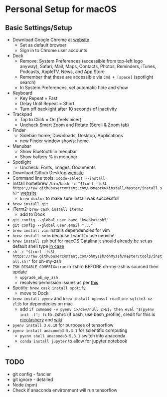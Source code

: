 # Personal Setup for macOS
## Basic Settings/Setup
- Download Google Chrome at [website](https://www.google.com/chrome/)
  - Set as default browser
  - Sign in to Chrome user accounts
- Dock
  - Remove: System Preferences (accessible from top-left logo anyway), Safari, Mail, Maps, Contacts, Photos, Reminders, iTunes, Podcasts, AppleTV, News, and App Store
  - Remember that these are accessible via ```Cmd + [space]``` (spotlight search)
  - In System Preferences, set automatic hide and show
- Keyboard
  - Key Repeat = Fast
  - Delay Until Repeat = Short
  - Turn off backlight after 10 seconds of inactivity
- Trackpad
  - Tap to Click = On (feels nicer)
  - Uncheck Smart Zoom and Rotate (Scroll & Zoom tab)
- Finder
  - Sidebar: home, Downloads, Desktop, Applications
  - new Finder window shows: home
- Menubar
  - Show Bluetooth in menubar
  - Show battery % in menubar
- Spotlight
  - Uncheck: Fonts, Images, Documents
- Download Github Desktop [website](https://desktop.github.com/)
- Command line tools: ```xcode-select --install```
- Install homebrew ```/bin/bash -c "$(curl -fsSL https://raw.githubusercontent.com/Homebrew/install/master/install.sh)"``` [website](https://brew.sh/)
  - ```brew doctor``` to make sure install was successful
- ```brew install git``` 
- iTerm2: ```brew cask install iterm2```
  - add to Dock
- ```git config --global user.name "kvenkatesh5"```
- ```git config --global user.email "..."```
- ```brew install vim``` installs dependencies for vim
- ```brew install nvim``` because I want to use neovim!
- ```brew install zsh``` but for macOS Catalina it should already be set as default shell type [in case](https://github.com/ohmyzsh/ohmyzsh/wiki/Installing-ZSH)
- ```sh -c "$(curl -fsSL https://raw.githubusercontent.com/ohmyzsh/ohmyzsh/master/tools/install.sh)"``` for oh-my-zsh
- ```ZSH_DISABLE_COMPFIX=true``` in zshrc BEFORE oh-my-zsh is sourced then update
  - ```upgrade_oh_my_zsh```
  - resolves permission issues as per [this](https://github.com/ohmyzsh/ohmyzsh/issues/6835)
- Spotify: ```brew cask install spotify```
  - move to Dock
- ```brew install pyenv``` and ```brew install openssl readline sqlite3 xz zlib``` for dependecies on mac
  - add ```if command -v pyenv 1>/dev/null 2>&1; then eval "$(pyenv init -)"; fi``` to .zshrc (if bash, use bash_profile), credit for this is [nicolashery](https://github.com/nicolashery/mac-dev-setup#iterm2) and [wiki](https://github.com/pyenv/pyenv/wiki)
- ```pyenv install 3.6.10``` for purposes of tensorflow
- ```pyenv install anaconda3-5.3.1``` for scientific computing
  - ```pyenv shell anaconda3-5.3.1``` switch into anaconda
  - ```conda install jupyter``` to allow for jupyter notebook
-
 


## TODO
- git config - fancier
- git ignore - detailed
- Node (npm)
- Check if anaconda environment will run tensorflow 
